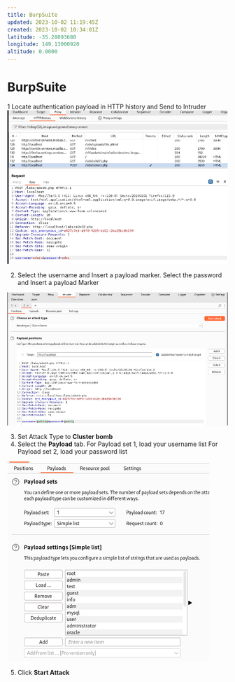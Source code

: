 ```yaml
---
title: BurpSuite
updated: 2023-10-02 11:19:45Z
created: 2023-10-02 10:34:01Z
latitude: -35.28093680
longitude: 149.13000920
altitude: 0.0000
---
```


# BurpSuite
1 Locate authentication payload in HTTP history and Send to Intruder
![050a7c036795f2577a21bc98305480b6.png](../../_resources/050a7c036795f2577a21bc98305480b6.png)

2. Select the username and Insert a payload marker. Select the password and Insert a payload Marker

![521ed6c3c1b4df7d385626768c161f3f.png](../../_resources/521ed6c3c1b4df7d385626768c161f3f.png)

3. Set Attack Type to **Cluster bomb**
4. Select the **Payload** tab. 
For Payload set 1, load your username list
For Payload set 2, load your password list

![095a3d956a61409f2f41e77ce1dcb14a.png](../../_resources/095a3d956a61409f2f41e77ce1dcb14a.png)

5. Click **Start Attack**